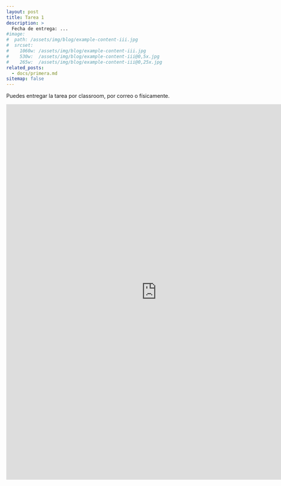 ```yaml
---
layout: post
title: Tarea 1
description: >
  Fecha de entrega: ...
#image: 
#  path: /assets/img/blog/example-content-iii.jpg
#  srcset:
#    1060w: /assets/img/blog/example-content-iii.jpg
#    530w:  /assets/img/blog/example-content-iii@0,5x.jpg
#    265w:  /assets/img/blog/example-content-iii@0,25x.jpg
related_posts:
  - docs/primera.md
sitemap: false
---
```


<p>Puedes entregar la tarea por classroom, por correo o físicamente.</p>


<embed src="https://ljtc.github.io/topos/LaTeX/tarea1.pdf" width=800 height=1000 type="application/pdf" />